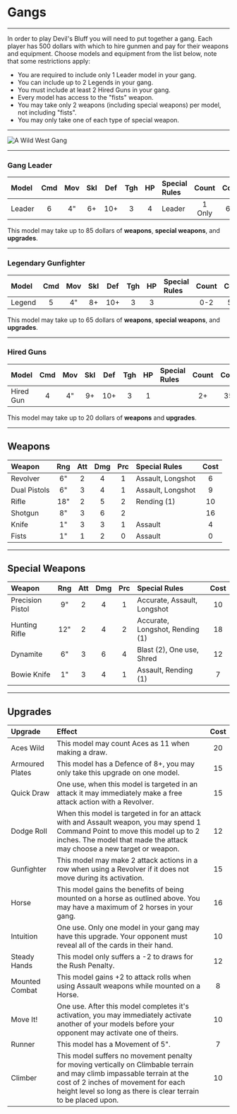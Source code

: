 # Gangs

---

In order to play Devil's Bluff you will need to put together a gang. Each player has 500 dollars with which to hire gunmen and pay for their weapons and equipment. Choose models and equipment from the list below, note that some restrictions apply:

- You are required to include only 1 Leader model in your gang.
- You can include up to 2 Legends in your gang.
- You must include at least 2 Hired Guns in your gang.
- Every model has access to the "fists" weapon.
- You may take only 2 weapons (including special weapons) per model, not including "fists".
- You may only take one of each type of special weapon.

---

![A Wild West Gang](../img/devilsbluff-shootout2.jpg)

---

### Gang Leader

| Model      | Cmd | Mov | Skl | Def | Tgh | HP  | Special Rules      | Count  | Cost |
| :--------- | :-: | :-: | :-: | :-: | :-: | :-: | :----------------- | :----: | :--: |
| Leader     |  6  |  4" |  6+ | 10+ |  3  |  4  | Leader             | 1 Only | 65   |

This model may take up to 85 dollars of **weapons**, **special weapons**, and **upgrades**.

---

### Legendary Gunfighter

| Model      | Cmd | Mov | Skl | Def | Tgh | HP  | Special Rules      | Count  | Cost |
| :--------- | :-: | :-: | :-: | :-: | :-: | :-: | :----------------- | :----: | :--: |
| Legend     |  5  |  4" |  8+ | 10+ |  3  |  3  |                    | 0-2    | 55   |

This model may take up to 65 dollars of **weapons**, **special weapons**, and **upgrades**.

---

### Hired Guns

| Model      | Cmd | Mov | Skl | Def | Tgh | HP  | Special Rules      | Count  | Cost |
| :--------- | :-: | :-: | :-: | :-: | :-: | :-: | :----------------- | :----: | :--: |
| Hired Gun  |  4  |  4" |  9+ | 10+ |  3  |  1  |                    | 2+     | 35   |

This model may take up to 20 dollars of **weapons** and **upgrades**.

---

## Weapons

| Weapon            | Rng | Att | Dmg | Prc | Special Rules                    | Cost |
| :---------------- | :-: | :-: | :-: | :-: | :------------------------------- | :--: |
| Revolver          | 6"  |  2  |  4  |  1  | Assault, Longshot                | 6    |
| Dual Pistols      | 6"  |  3  |  4  |  1  | Assault, Longshot                | 9    |
| Rifle             | 18" |  2  |  5  |  2  | Rending (1)                      | 10   |
| Shotgun           | 8"  |  3  |  6  |  2  |                                  | 16   |
| Knife             | 1"  |  3  |  3  |  1  | Assault                          | 4    |
| Fists             | 1"  |  1  |  2  |  0  | Assault                          | 0    |

---

## Special Weapons

| Weapon            | Rng | Att | Dmg | Prc | Special Rules                    | Cost |
| :---------------- | :-: | :-: | :-: | :-: | :------------------------------- | :--: |
| Precision Pistol  | 9"  |  2  |  4  |  1  | Accurate, Assault, Longshot      | 10   |
| Hunting Rifle     | 12" |  2  |  4  |  2  | Accurate, Longshot, Rending (1)  | 18   |
| Dynamite          | 6"  |  3  |  6  |  4  | Blast (2), One use, Shred        | 12   |
| Bowie Knife       | 1"  |  3  |  4  |  1  | Assault, Rending (1)             | 7    |

---

## Upgrades

| Upgrade | Effect | Cost |
| :------ | :----- | :--: |
| Aces Wild | This model may count Aces as 11 when making a draw. | 20 |
| Armoured Plates | This model has a Defence of 8+, you may only take this upgrade on one model. | 15 |
| Quick Draw | One use, when this model is targeted in an attack it may immediately make a free attack action with a Revolver. | 15 |
| Dodge Roll | When this model is targeted in for an attack with and Assault weapon, you may spend 1 Command Point to move this model up to 2 inches. The model that made the attack may choose a new target or weapon. | 12 |
| Gunfighter | This model may make 2 attack actions in a row when using a Revolver if it does not move during its activation. | 15 |
| Horse | This model gains the benefits of being mounted on a horse as outlined above. You may have a maximum of 2 horses in your gang. | 16 |
| Intuition | One use. Only one model in your gang may have this upgrade. Your opponent must reveal all of the cards in their hand. | 10 |
| Steady Hands | This model only suffers a -2 to draws for the Rush Penalty. | 12 |
| Mounted Combat | This model gains +2 to attack rolls when using Assault weapons while mounted on a Horse. | 8 |
| Move It! | One use. After this model completes it's activation, you may immediately activate another of your models before your opponent may activate one of theirs. | 10 |
| Runner | This model has a Movement of 5". | 7 |
| Climber | This model suffers no movement penalty for moving vertically on Climbable terrain and may climb impassable terrain at the cost of 2 inches of movement for each height level so long as there is clear terrain to be placed upon. | 10 |